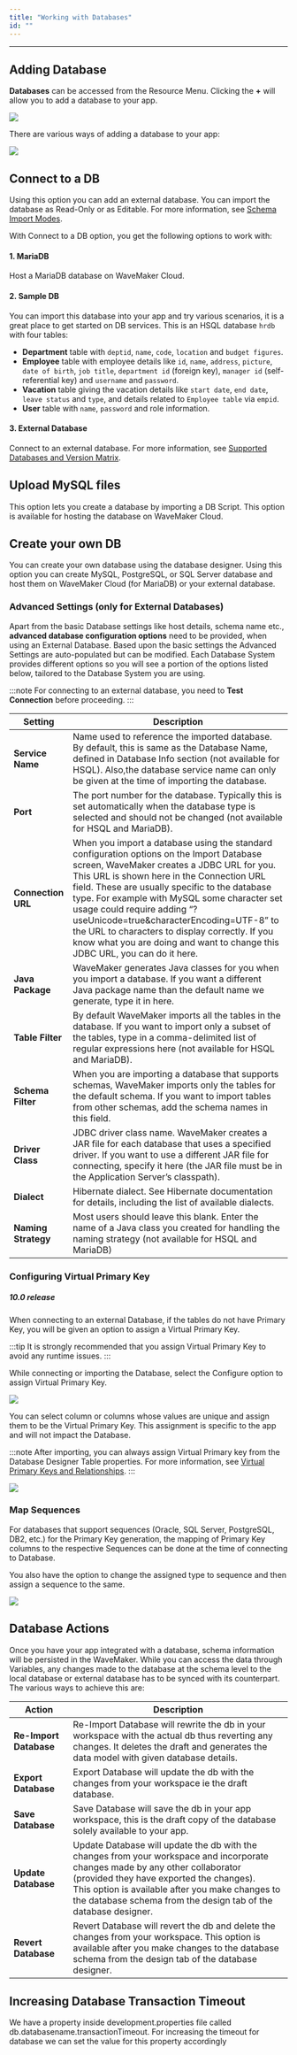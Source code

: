 ```yaml
---
title: "Working with Databases"
id: ""
---
```

---

## Adding Database

**Databases** can be accessed from the Resource Menu. Clicking the **+** will allow you to add a database to your app.

[![](/learn/assets/db_new.png)](/learn/assets/db_new.png)

There are various ways of adding a database to your app:

[![](/learn/assets/add_db.png)](/learn/assets/add_db.png)

## Connect to a DB

Using this option you can add an external database. You can import the database as Read-Only or as Editable. For more information, see [Schema Import Modes](/learn/app-development/services/database-services/database-schema-import-modes/).   

With Connect to a DB option, you get the following options to work with: 

#### 1. MariaDB
Host a MariaDB database on WaveMaker Cloud. 

#### 2. Sample DB
You can import this database into your app and try various scenarios, it is a great place to get started on DB services. 
This is an HSQL database `hrdb` with four tables:
- **Department** table with `deptid`, `name`, `code`, `location` and `budget figures`.
- **Employee** table with employee details like `id`, `name`, `address`, `picture`, `date of birth`, `job title`, `department id` (foreign key), `manager id` (self-referential key) and `username` and `password`.
- **Vacation** table giving the vacation details like `start date`, `end date`, `leave status` and `type`, and details related to `Employee table` via `empid`.
- **User** table with `name`, `password` and role information.

#### 3. External Database
Connect to an external database. For more information, see [Supported Databases and Version Matrix](/learn/app-development/services/database-services/database-services#supported-databases-and-versions).  

## Upload MySQL files
This option lets you create a database by importing a DB Script. This option is available for hosting the database on WaveMaker Cloud.

## Create your own DB
You can create your own database using the database designer. Using this option you can create MySQL, PostgreSQL, or SQL Server database and host them on WaveMaker Cloud (for MariaDB) or your external database.


### Advanced Settings (only for External Databases)

Apart from the basic Database settings like host details, schema name etc., **advanced database configuration options** need to be provided, when using an External Database. Based upon the basic settings the Advanced Settings are auto-populated but can be modified. Each Database System provides different options so you will see a portion of the options listed below, tailored to the Database System you are using.

:::note 
For connecting to an external database, you need to **Test Connection** before proceeding.
:::

| Setting | Description |
| --- | --- |
| **Service Name** | Name used to reference the imported database. By default, this is same as the Database Name, defined in Database Info section (not available for HSQL). Also,the database service name can only be given at the time of importing the database.|
| **Port** | The port number for the database. Typically this is set automatically when the database type is selected and should not be changed (not available for HSQL and MariaDB). |
| **Connection URL** | When you import a database using the standard configuration options on the Import Database screen, WaveMaker creates a JDBC URL for you. This URL is shown here in the Connection URL field. These are usually specific to the database type. For example with MySQL some character set usage could require adding “?useUnicode=true&characterEncoding=UTF-8” to the URL to characters to display correctly. If you know what you are doing and want to change this JDBC URL, you can do it here. |
| **Java Package** | WaveMaker generates Java classes for you when you import a database. If you want a different Java package name than the default name we generate, type it in here. |
| **Table Filter** | By default WaveMaker imports all the tables in the database. If you want to import only a subset of the tables, type in a comma-delimited list of regular expressions here (not available for HSQL and MariaDB). |
| **Schema Filter** | When you are importing a database that supports schemas, WaveMaker imports only the tables for the default schema. If you want to import tables from other schemas, add the schema names in this field. |
| **Driver Class** | JDBC driver class name. WaveMaker creates a JAR file for each database that uses a specified driver. If you want to use a different JAR file for connecting, specify it here (the JAR file must be in the Application Server’s classpath). |
| **Dialect** | Hibernate dialect. See Hibernate documentation for details, including the list of available dialects. |
| **Naming Strategy** | Most users should leave this blank. Enter the name of a Java class you created for handling the naming strategy (not available for HSQL and MariaDB) |

### Configuring Virtual Primary Key

##### 10.0 release

When connecting to an external Database, if the tables do not have Primary Key, you will be given an option to assign a Virtual Primary Key. 

:::tip
It is strongly recommended that you assign Virtual Primary Key to avoid any runtime issues.
:::

While connecting or importing the Database, select the Configure option to assign Virtual Primary Key.  

[![](/learn/assets/DB_import2.png)](/learn/assets/DB_import2.png) 

You can select column or columns whose values are unique and assign them to be the Virtual Primary Key. This assignment is specific to the app and will not impact the Database. 

:::note
After importing, you can always assign Virtual Primary key from the Database Designer Table properties. For more information, see [Virtual Primary Keys and Relationships](/learn/app-development/services/database-services/working-database-schema#virtual-primary-keys).
:::
  

[![](/learn/assets/DB_import3.png)](/learn/assets/DB_import3.png)

### Map Sequences

For databases that support sequences (Oracle, SQL Server, PostgreSQL, DB2, etc.) for the Primary Key generation, the mapping of Primary Key columns to the respective Sequences can be done at the time of connecting to Database.

You also have the option to change the assigned type to sequence and then assign a sequence to the same.

[![](/learn/assets/map_sequences.png)](/learn/assets/map_sequences.png)

## Database Actions

Once you have your app integrated with a database, schema information will be persisted in the WaveMaker. While you can access the data through Variables, any changes made to the database at the schema level to the local database or external database has to be synced with its counterpart. The various ways to achieve this are:

| Action | Description |
| ---- | --- |
| **Re-Import Database** |Re-Import Database will rewrite the db in your workspace with the actual db thus reverting any changes. It deletes the draft and generates the data model with given database details. |
|**Export Database**  |Export Database will update the db with the changes from your workspace ie the draft database. |
|**Save Database**  |Save Database will save the db in your app workspace, this is the draft copy of the database solely available to your app. |
|**Update Database**  | Update Database will update the db with the changes from your workspace and incorporate changes made by any other collaborator (provided they have exported the changes). <br> This option is available after you make changes to the database schema from the design tab of the database designer. |
|**Revert Database**  | Revert Database will revert the db and delete the changes from your workspace. This option is available after you make changes to the database schema from the design tab of the database designer. |

## Increasing Database Transaction Timeout

We have a property inside development.properties file called db.databasename.transactionTimeout. For increasing the timeout for database we can set the value for this property accordingly
